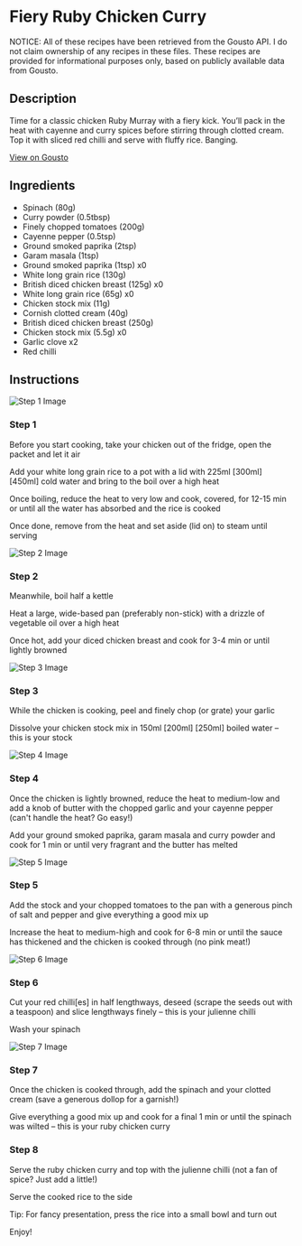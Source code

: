 # Fiery Ruby Chicken Curry

NOTICE: All of these recipes have been retrieved from the Gousto API. I do not claim ownership of any recipes in these files. These recipes are provided for informational purposes only, based on publicly available data from Gousto.

## Description

Time for a classic chicken Ruby Murray with a fiery kick. You’ll pack in the heat with cayenne and curry spices before stirring through clotted cream. Top it with sliced red chilli and serve with fluffy rice. Banging.

[View on Gousto](https://www.gousto.co.uk/recipes/cookbook/spicy-range-fiery-ruby-chicken-curry)

## Ingredients

- Spinach (80g)
- Curry powder (0.5tbsp)
- Finely chopped tomatoes (200g)
- Cayenne pepper (0.5tsp)
- Ground smoked paprika (2tsp)
- Garam masala (1tsp)
- Ground smoked paprika (1tsp) x0
- White long grain rice (130g)
- British diced chicken breast (125g) x0
- White long grain rice (65g) x0
- Chicken stock mix (11g)
- Cornish clotted cream (40g)
- British diced chicken breast (250g)
- Chicken stock mix (5.5g) x0
- Garlic clove x2
- Red chilli

## Instructions

![Step 1 Image](https://production-media.gousto.co.uk/cms/recipe-step-image/step-1-1716459337600-x200.jpg)

### Step 1

Before you start cooking, take your chicken out of the fridge, open the packet and let it air

Add your white long grain rice to a pot with a lid with 225ml <span class="text-purple">[300ml] </span><span class="text-danger">[450ml] </span>cold water and bring to the boil over a high heat

Once boiling, reduce the heat to very low and cook, covered, for 12-15 min or until all the water has absorbed and the rice is cooked

Once done, remove from the heat and set aside (lid on) to steam until serving

![Step 2 Image](https://production-media.gousto.co.uk/cms/recipe-step-image/step-2-1716459345063-x200.jpg)

### Step 2

Meanwhile, boil half a kettle

Heat a large, wide-based pan (preferably non-stick) with a drizzle of vegetable oil over a high heat

Once hot, add your diced chicken breast and cook for 3-4 min or until lightly browned

![Step 3 Image](https://production-media.gousto.co.uk/cms/recipe-step-image/step-3-1716459384600-x200.jpg)

### Step 3

While the chicken is cooking, peel and finely chop (or grate) your garlic

Dissolve your chicken stock mix in 150ml <span class="text-purple">[200ml] </span><span class="text-danger">[250ml] </span>boiled water – this is your stock

![Step 4 Image](https://production-media.gousto.co.uk/cms/recipe-step-image/step-4-1716459394420-x200.jpg)

### Step 4

Once the chicken is lightly browned, reduce the heat to medium-low and add a knob of butter with the chopped garlic and your cayenne pepper (can't handle the heat? Go easy!)

Add your ground smoked paprika, garam masala and curry powder and cook for 1 min or until very fragrant and the butter has melted

![Step 5 Image](https://production-media.gousto.co.uk/cms/recipe-step-image/step-5-1716459405348-x200.jpg)

### Step 5

Add the stock and your chopped tomatoes to the pan with a generous pinch of salt and pepper and give everything a good mix up

Increase the heat to medium-high and cook for 6-8 min or until the sauce has thickened and the chicken is cooked through (no pink meat!)

![Step 6 Image](https://production-media.gousto.co.uk/cms/recipe-step-image/step-6-1716459429536-x200.jpg)

### Step 6

Cut your red chilli[es] in half lengthways, deseed (scrape the seeds out with a teaspoon) and slice lengthways finely – this is your julienne chilli

Wash your spinach

![Step 7 Image](https://production-media.gousto.co.uk/cms/recipe-step-image/step-7-1716459445622-x200.jpg)

### Step 7

Once the chicken is cooked through, add the spinach and your clotted cream (save a generous dollop for a garnish!)

Give everything a good mix up and cook for a final 1 min or until the spinach was wilted – this is your ruby chicken curry

### Step 8

Serve the ruby chicken curry and top with the julienne chilli (not a fan of spice? Just add a little!)

Serve the cooked rice to the side

Tip: For fancy presentation, press the rice into a small bowl and turn out

Enjoy!

